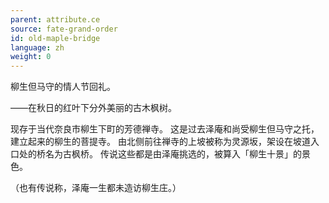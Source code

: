 ```yaml
---
parent: attribute.ce
source: fate-grand-order
id: old-maple-bridge
language: zh
weight: 0
---
```


柳生但马守的情人节回礼。

——在秋日的红叶下分外美丽的古木枫树。

现存于当代奈良市柳生下町的芳德禅寺。
这是过去泽庵和尚受柳生但马守之托，建立起来的柳生的菩提寺。
由北侧前往禅寺的上坡被称为灵源坂，架设在坡道入口处的桥名为古枫桥。
传说这些都是由泽庵挑选的，被算入「柳生十景」的景色。

（也有传说称，泽庵一生都未造访柳生庄。）
